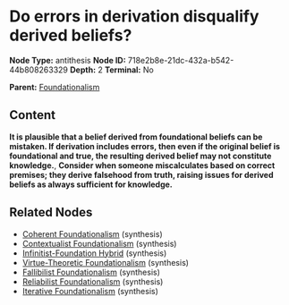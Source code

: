 # Do errors in derivation disqualify derived beliefs?

**Node Type:** antithesis
**Node ID:** 718e2b8e-21dc-432a-b542-44b808263329
**Depth:** 2
**Terminal:** No

**Parent:** [Foundationalism](foundationalism.md)

## Content

**It is plausible that a belief derived from foundational beliefs can be mistaken. If derivation includes errors, then even if the original belief is foundational and true, the resulting derived belief may not constitute knowledge.**, **Consider when someone miscalculates based on correct premises; they derive falsehood from truth, raising issues for derived beliefs as always sufficient for knowledge.**

## Related Nodes

- [Coherent Foundationalism](coherent-foundationalism.md) (synthesis)
- [Contextualist Foundationalism](contextualist-foundationalism.md) (synthesis)
- [Infinitist-Foundation Hybrid](infinitist-foundation-hybrid.md) (synthesis)
- [Virtue-Theoretic Foundationalism](virtue-theoretic-foundationalism.md) (synthesis)
- [Fallibilist Foundationalism](fallibilist-foundationalism.md) (synthesis)
- [Reliabilist Foundationalism](reliabilist-foundationalism.md) (synthesis)
- [Iterative Foundationalism](iterative-foundationalism.md) (synthesis)
